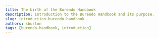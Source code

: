 ```yaml
---
title: The birth of the Burendo Handbook
description: Introduction to the Burendo Handbook and its purpose.
slug: introduction-burendo-handbook
authors: sburton
tags: [burendo-handbook, introduction]
---
```




<!--truncate-->


